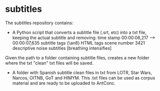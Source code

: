 # subtitles
The subtitles repository contains:

- A Python script that converts a subtitle file (.srt, etc) into a txt file, keeping the actual subtitle and removing:
	time stamp 00:00:06,217 --> 00:00:07,635
	subtitle tags {\an8}
	HTML tags 
	scene number 3421
	descriptive noise subtitles [breathing intensifies] 

Given the path to a folder containing subtitle files, creates a new folder where the txt "clean" txt files will be saved.

- A folder with Spanish subtitle clean files in txt from LOTR, Star Wars, Narcos, OITNB, GoT and HIMYM.
This .txt files can be used as corpus material and are ready to be uploaded to AntConc.
